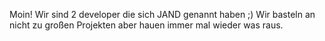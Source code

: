 Moin! Wir sind 2 developer die sich JAND genannt haben ;)
Wir basteln an nicht zu großen Projekten aber hauen immer mal wieder was raus.
